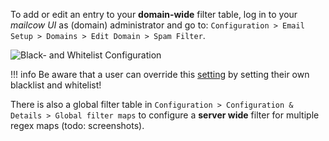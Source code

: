 To add or edit an entry to your **domain-wide** filter table, log in to your *mailcow UI* as (domain) administrator and go to: 
`Configuration > Email Setup > Domains > Edit Domain > Spam Filter`.

![Black- and Whitelist Configuration](../assets/images/manual-guides/mailcow-bl_wl.png)


!!! info
    Be aware that a user can override this [setting](u_e-mailcow_ui-spamfilter.en.md) by setting their own blacklist and whitelist!

There is also a global filter table in `Configuration > Configuration & Details > Global filter maps` to configure a **server wide** filter for multiple regex maps (todo: screenshots).